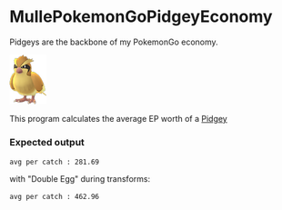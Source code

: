 # MullePokemonGoPidgeyEconomy

Pidgeys are the backbone of my PokemonGo economy.

![A Pokemon GOPidgey](pidgey.png)

This program calculates the average EP worth of a [Pidgey](//pokemon.wikia.com/wiki/Pidgey)



### Expected output

```
avg per catch : 281.69
```

with "Double Egg" during transforms:

```
avg per catch : 462.96
```
